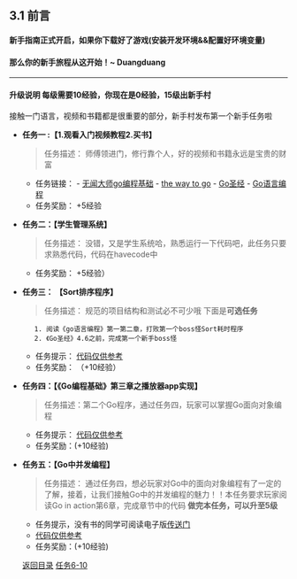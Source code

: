 ## 3.1 前言
#### 新手指南正式开启，如果你下载好了游戏(安装开发环境&&配置好环境变量)

#### 那么你的新手旅程从这开始！~ Duangduang
---------------

#### 升级说明 每级需要10经验，你现在是0经验，15级出新手村
接触一门语言，视频和书籍都是很重要的部分，新手村发布第一个新手任务啦

- **任务一 :【1.观看入门视频教程2.买书】**
  > 任务描述： 师傅领进门，修行靠个人，好的视频和书籍永远是宝贵的财富
  - 任务链接：
        - [无闻大师go编程基础](https://github.com/Unknwon/go-fundamental-programming)
        - [the way to go](https://github.com/Unknwon/the-way-to-go_ZH_CN)
        - [Go圣经](https://books.studygolang.com/gopl-zh/ch1/ch1-02.html)
        - [Go语言编程](http://vdisk.weibo.com/s/fBR30EqBY7a)
  - 任务奖励： +5经验

- **任务二：【学生管理系统】**
   >任务描述： 没错，又是学生系统哈，熟悉运行一下代码吧，此任务只要求熟悉代码，代码在havecode中
  - 任务奖励： +5经验）

- **任务三： 【Sort排序程序】**

 	>任务描述： 规范的项目结构和测试必不可少哦  下面是**可选任务**

		 1. 阅读《go语言编程》第一第二章，打败第一个boss怪Sort耗时程序
		 2. 《Go圣经》4.6之前，完成第一个新手boss怪
   - 任务提示： [代码仅供参考](https://github.com/xiaoheigou/GoOOTNV/tree/master/HaveToCode)
   - 任务奖励： （+10经验）

- **任务四：【《Go编程基础》第三章之播放器app实现】**
  > 任务描述：第二个Go程序，通过任务四，玩家可以掌握Go面向对象编程
  -  任务提示： [代码仅供参考](https://github.com/xiaoheigou/GoOOTNV/tree/master/HaveToCode)
  - 任务奖励：(+10经验)
- **任务五：【Go中并发编程】**
    > 任务描述： 通过任务四，想必玩家对Go中的面向对象编程有了一定的了解，接着，让我们接触Go中的并发编程的魅力！！本任务要求玩家阅读Go in action第6章，完成章节中的代码 **做完本任务，可以升至5级**
  - 任务提示，没有书的同学可阅读电子版[传送门](https://github.com/KeKe-Li/book/tree/master/Go)
  - [代码仅供参考](https://github.com/xiaoheigou/GoOOTNV/tree/master/HaveToCode)
  - 任务奖励：(+10经验)

  [返回目录](https://github.com/xiaoheigou/GoOOTNV/blob/master/eBook/directory.md)
    [任务6-10](https://github.com/xiaoheigou/GoOOTNV/blob/master/eBook/3.2.md)
